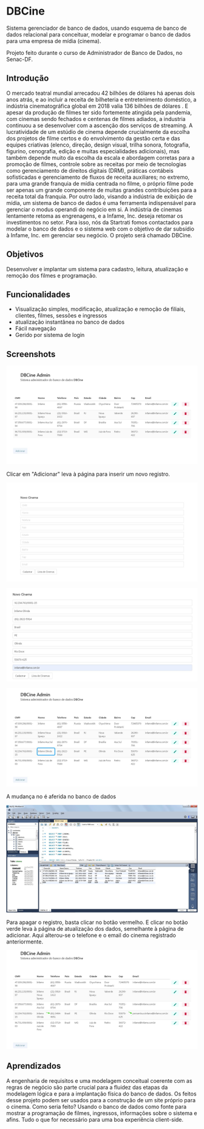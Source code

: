 
# DBCine

Sistema gerenciador de banco de dados, usando esquema de banco de dados relacional para conceituar, modelar e programar o banco de dados para uma empresa de mídia (cinema).

Projeto feito durante o curso de Administrador de Banco de Dados, no Senac-DF.

## Introdução

O mercado teatral mundial arrecadou 42 bilhões de dólares há apenas dois anos atrás, e ao incluir a receita de bilheteria e entretenimento doméstico, a indústria cinematográfica global em 2018 valia 136 bilhões de dólares . E apesar da produção de filmes ter sido fortemente atingida pela pandemia, com cinemas sendo fechados e centenas de filmes adiados, a industria continuou a se desenvolver com a ascenção dos serviços de streaming.
	A lucratividade de um estúdio de cinema depende crucialmente da escolha dos projetos de filme certos e do envolvimento da gestão certa e das equipes criativas (elenco, direção, design visual, trilha sonora, fotografia, figurino, cenografia, edição e muitas especialidades adicionais), mas também depende muito da escolha da escala e abordagem corretas para a promoção de filmes, controle sobre as receitas por meio de tecnologias como gerenciamento de direitos digitais (DRM), práticas contábeis sofisticadas e gerenciamento de fluxos de receita auxiliares; no extremo, para uma grande franquia de mídia centrada no filme, o próprio filme pode ser apenas um grande componente de muitas grandes contribuições para a receita total da franquia. Por outro lado, visando a indústria de exibição de mídia, um sistema de banco de dados é uma ferramenta indispensável para gerenciar o modus operandi do negócio em si.
	A indústria de cinemas lentamente retoma as engrenagens, e a Infame, Inc. deseja retomar os investimentos no setor. Para isso, nós da Startrati fomos contactados para modelar o banco de dados e o sistema web com o objetivo de dar subsídio à Infame, Inc. em gerenciar seu negócio. O projeto será chamado DBCine.
## Objetivos

Desenvolver e implantar um sistema para cadastro, leitura, atualização e remoção dos filmes e programação.
## Funcionalidades

- Visualização simples, modificação, atualização e remoção de filiais, clientes, filmes, sessões e ingressos
- atualização instantânea no banco de dados
- Fácil navegação
- Gerido por sistema de login

## Screenshots

![App Screenshot](system/screenshots/1.%20main.jpg)

Clicar em "Adicionar" leva à página para inserir um novo registro.

![App Screenshot](system/screenshots/2.%20add.jpg)

![App Screenshot](system/screenshots/3.%20insert.jpg)

![App Screenshot](system/screenshots/4.%20success.jpg)

A mudança no é aferida no banco de dados

![App Screenshot](system/screenshots/5.%20register.jpg)

Para apagar o registro, basta clicar no botão vermelho. E clicar no botão verde leva à página de atualização dos dados, semelhante à página de adicionar. Aqui alterou-se o telefone e o email do cinema registrado anteriormente.

![App Screenshot](system/screenshots/6.%20alter.jpg)

## Aprendizados

A engenharia de requisitos e uma modelagem conceitual coerente com as regras de negócio são parte crucial para a fluidez das etapas da modelagem lógica e para a implantação física do banco de dados.
Os feitos desse projeto podem ser usados para a construção de um site próprio para o cinema. Como seria feito? Usando o banco de dados como fonte para mostrar a programação de filmes, ingressos, informações sobre o sistema e afins. Tudo o que for necessário para uma boa experiência client-side.
